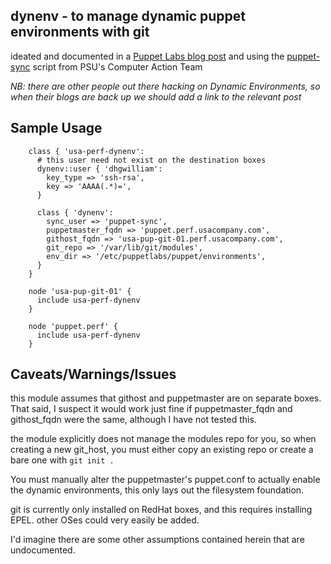 dynenv - to manage dynamic puppet environments with git
---

ideated and documented in a 
[Puppet Labs blog post](http://puppetlabs.com/blog/git-workflow-and-puppet-environments/)
and using the [puppet-sync](https://github.com/pdxcat/puppet-sync) script
from PSU's Computer Action Team

*NB: there are other people out there hacking on Dynamic Environments,
so when their blogs are back up we should add a link to the relevant
post*

Sample Usage
---

        class { 'usa-perf-dynenv':
          # this user need not exist on the destination boxes
          dynenv::user { 'dhgwilliam':
            key_type => 'ssh-rsa',
            key => 'AAAA(.*)=',
          }
          
          class { 'dynenv':
            sync_user => 'puppet-sync',
            puppetmaster_fqdn => 'puppet.perf.usacompany.com',
            githost_fqdn => 'usa-pup-git-01.perf.usacompany.com',
            git_repo => '/var/lib/git/modules',
            env_dir => '/etc/puppetlabs/puppet/environments',
          }
        }
        
        node 'usa-pup-git-01' {
          include usa-perf-dynenv
        }
        
        node 'puppet.perf' {
          include usa-perf-dynenv
        }
        

Caveats/Warnings/Issues
---

this module assumes that githost and puppetmaster are on separate boxes.
That said, I suspect it would work just fine if puppetmaster_fqdn and
githost_fqdn were the same, although I have not tested this.

the module explicitly does not manage the modules repo for you, so when
creating a new git_host, you must either copy an existing repo or create
a bare one with `git init .`

You must manually alter the puppetmaster's puppet.conf to actually enable the
dynamic environments, this only lays out the filesystem foundation.

git is currently only installed on RedHat boxes, and this requires
installing EPEL. other OSes could very easily be added.

I'd imagine there are some other assumptions contained herein that are
undocumented.
